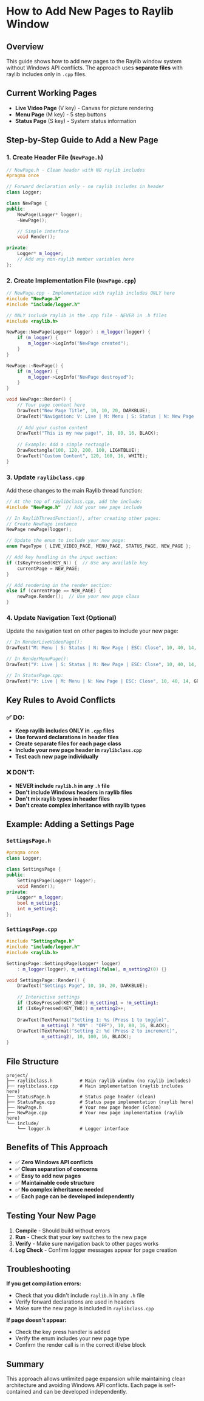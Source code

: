 ﻿# How to Add New Pages to Raylib Window

## Overview
This guide shows how to add new pages to the Raylib window system without Windows API conflicts. The approach uses **separate files** with raylib includes only in `.cpp` files.

## Current Working Pages
- **Live Video Page** (V key) - Canvas for picture rendering
- **Menu Page** (M key) - 5 step buttons
- **Status Page** (S key) - System status information

## Step-by-Step Guide to Add a New Page

### 1. Create Header File (`NewPage.h`)

```cpp
// NewPage.h - Clean header with NO raylib includes
#pragma once

// Forward declaration only - no raylib includes in header
class Logger;

class NewPage {
public:
    NewPage(Logger* logger);
    ~NewPage();

    // Simple interface
    void Render();

private:
    Logger* m_logger;
    // Add any non-raylib member variables here
};
```

### 2. Create Implementation File (`NewPage.cpp`)

```cpp
// NewPage.cpp - Implementation with raylib includes ONLY here
#include "NewPage.h"
#include "include/logger.h"

// ONLY include raylib in the .cpp file - NEVER in .h files
#include <raylib.h>

NewPage::NewPage(Logger* logger) : m_logger(logger) {
    if (m_logger) {
        m_logger->LogInfo("NewPage created");
    }
}

NewPage::~NewPage() {
    if (m_logger) {
        m_logger->LogInfo("NewPage destroyed");
    }
}

void NewPage::Render() {
    // Your page content here
    DrawText("New Page Title", 10, 10, 20, DARKBLUE);
    DrawText("Navigation: V: Live | M: Menu | S: Status | N: New Page | ESC: Close", 10, 40, 14, GRAY);
    
    // Add your custom content
    DrawText("This is my new page!", 10, 80, 16, BLACK);
    
    // Example: Add a simple rectangle
    DrawRectangle(100, 120, 200, 100, LIGHTBLUE);
    DrawText("Custom Content", 120, 160, 16, WHITE);
}
```

### 3. Update `raylibclass.cpp`

Add these changes to the main Raylib thread function:

```cpp
// At the top of raylibclass.cpp, add the include:
#include "NewPage.h"  // Add your new page include

// In RaylibThreadFunction(), after creating other pages:
// Create NewPage instance
NewPage newPage(logger);

// Update the enum to include your new page:
enum PageType { LIVE_VIDEO_PAGE, MENU_PAGE, STATUS_PAGE, NEW_PAGE };

// Add key handling in the input section:
if (IsKeyPressed(KEY_N)) {  // Use any available key
    currentPage = NEW_PAGE;
}

// Add rendering in the render section:
else if (currentPage == NEW_PAGE) {
    newPage.Render();  // Use your new page class
}
```

### 4. Update Navigation Text (Optional)

Update the navigation text on other pages to include your new page:

```cpp
// In RenderLiveVideoPage():
DrawText("M: Menu | S: Status | N: New Page | ESC: Close", 10, 40, 14, GRAY);

// In RenderMenuPage():
DrawText("V: Live | S: Status | N: New Page | ESC: Close", 10, 40, 14, GRAY);

// In StatusPage.cpp:
DrawText("V: Live | M: Menu | N: New Page | ESC: Close", 10, 40, 14, GRAY);
```

## Key Rules to Avoid Conflicts

### ✅ DO:
- **Keep raylib includes ONLY in `.cpp` files**
- **Use forward declarations in header files**
- **Create separate files for each page class**
- **Include your new page header in `raylibclass.cpp`**
- **Test each new page individually**

### ❌ DON'T:
- **NEVER include `raylib.h` in any `.h` file**
- **Don't include Windows headers in raylib files**
- **Don't mix raylib types in header files**
- **Don't create complex inheritance with raylib types**

## Example: Adding a Settings Page

### `SettingsPage.h`
```cpp
#pragma once
class Logger;

class SettingsPage {
public:
    SettingsPage(Logger* logger);
    void Render();
private:
    Logger* m_logger;
    bool m_setting1;
    int m_setting2;
};
```

### `SettingsPage.cpp`
```cpp
#include "SettingsPage.h"
#include "include/logger.h"
#include <raylib.h>

SettingsPage::SettingsPage(Logger* logger) 
    : m_logger(logger), m_setting1(false), m_setting2(0) {}

void SettingsPage::Render() {
    DrawText("Settings Page", 10, 10, 20, DARKBLUE);
    
    // Interactive settings
    if (IsKeyPressed(KEY_ONE)) m_setting1 = !m_setting1;
    if (IsKeyPressed(KEY_TWO)) m_setting2++;
    
    DrawText(TextFormat("Setting 1: %s (Press 1 to toggle)", 
             m_setting1 ? "ON" : "OFF"), 10, 80, 16, BLACK);
    DrawText(TextFormat("Setting 2: %d (Press 2 to increment)", 
             m_setting2), 10, 100, 16, BLACK);
}
```

## File Structure
```
project/
├── raylibclass.h          # Main raylib window (no raylib includes)
├── raylibclass.cpp        # Main implementation (raylib includes here)
├── StatusPage.h           # Status page header (clean)
├── StatusPage.cpp         # Status page implementation (raylib here)
├── NewPage.h              # Your new page header (clean)
├── NewPage.cpp            # Your new page implementation (raylib here)
└── include/
    └── logger.h           # Logger interface
```

## Benefits of This Approach

- ✅ **Zero Windows API conflicts**
- ✅ **Clean separation of concerns**
- ✅ **Easy to add new pages**
- ✅ **Maintainable code structure**
- ✅ **No complex inheritance needed**
- ✅ **Each page can be developed independently**

## Testing Your New Page

1. **Compile** - Should build without errors
2. **Run** - Check that your key switches to the new page
3. **Verify** - Make sure navigation back to other pages works
4. **Log Check** - Confirm logger messages appear for page creation

## Troubleshooting

**If you get compilation errors:**
- Check that you didn't include `raylib.h` in any `.h` file
- Verify forward declarations are used in headers
- Make sure the new page is included in `raylibclass.cpp`

**If page doesn't appear:**
- Check the key press handler is added
- Verify the enum includes your new page type
- Confirm the render call is in the correct if/else block

## Summary

This approach allows unlimited page expansion while maintaining clean architecture and avoiding Windows API conflicts. Each page is self-contained and can be developed independently.